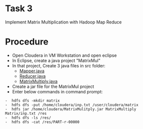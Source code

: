 # Task 3
Implement Matrix Multiplication with Hadoop Map Reduce
# Procedure
- Open Cloudera in VM Workstation and open eclipse
- In Eclipse, create a java project "MatrixMul"
- In that project, Create 3 java files in src folder:
  - [Mapper.java](https://github.com/prabhasg03/academic_work/blob/Big-Data-Analytics-Lab/Task%203/mapper.java)
  - [Reducer.java](https://github.com/prabhasg03/academic_work/blob/Big-Data-Analytics-Lab/Task%203/reducer.java)
  - [MatrixMultiply.java](https://github.com/prabhasg03/academic_work/blob/Big-Data-Analytics-Lab/Task%203/MatrixMultiply.java)
- Create a jar file for the MatrixMul project
- Enter below commands in command prompt:
```
-  hdfs dfs -mkdir matrix
-  hdfs dfs -put /home/cloudera/inp.txt /user/cloudera/matrix
-  hdfs jar /home/cloudera/MatrixMulitply.jar MatrixMultiply Matrix/inp.txt /res
-  hdfs dfs -ls /res/
-  hdfs dfs -cat /res/PART-r-00000
```
